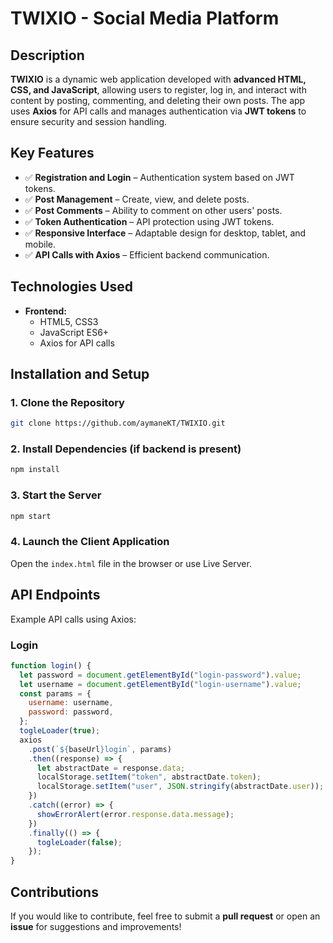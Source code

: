 # TWIXIO - Social Media Platform

## Description
**TWIXIO** is a dynamic web application developed with **advanced HTML, CSS, and JavaScript**, allowing users to register, log in, and interact with content by posting, commenting, and deleting their own posts. The app uses **Axios** for API calls and manages authentication via **JWT tokens** to ensure security and session handling.

## Key Features
- ✅ **Registration and Login** – Authentication system based on JWT tokens.
- ✅ **Post Management** – Create, view, and delete posts.
- ✅ **Post Comments** – Ability to comment on other users' posts.
- ✅ **Token Authentication** – API protection using JWT tokens.
- ✅ **Responsive Interface** – Adaptable design for desktop, tablet, and mobile.
- ✅ **API Calls with Axios** – Efficient backend communication.

## Technologies Used
- **Frontend:**
  - HTML5, CSS3 
  - JavaScript ES6+
  - Axios for API calls

## Installation and Setup
### 1. Clone the Repository
```bash
git clone https://github.com/aymaneKT/TWIXIO.git
```

### 2. Install Dependencies (if backend is present)
```bash
npm install
```

### 3. Start the Server
```bash
npm start
```

### 4. Launch the Client Application
Open the `index.html` file in the browser or use Live Server.

## API Endpoints
Example API calls using Axios:

### Login
```javascript
function login() {
  let password = document.getElementById("login-password").value;
  let username = document.getElementById("login-username").value;
  const params = {
    username: username,
    password: password,
  };
  togleLoader(true);
  axios
    .post(`${baseUrl}login`, params)
    .then((response) => {
      let abstractDate = response.data;
      localStorage.setItem("token", abstractDate.token);
      localStorage.setItem("user", JSON.stringify(abstractDate.user));
    })
    .catch((error) => {
      showErrorAlert(error.response.data.message);
    })
    .finally(() => {
      togleLoader(false);
    });
}
```


## Contributions
If you would like to contribute, feel free to submit a **pull request** or open an **issue** for suggestions and improvements!
